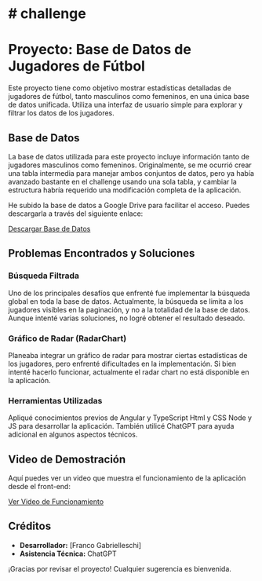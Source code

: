 # # challenge
# Proyecto: Base de Datos de Jugadores de Fútbol

Este proyecto tiene como objetivo mostrar estadísticas detalladas de jugadores de fútbol, tanto masculinos como femeninos, en una única base de datos unificada. Utiliza una interfaz de usuario simple para explorar y filtrar los datos de los jugadores.

## Base de Datos

La base de datos utilizada para este proyecto incluye información tanto de jugadores masculinos como femeninos. Originalmente, se me ocurrió crear una tabla intermedia para manejar ambos conjuntos de datos, pero ya había avanzado bastante en el challenge usando una sola tabla, y cambiar la estructura habría requerido una modificación completa de la aplicación.

He subido la base de datos a Google Drive para facilitar el acceso. Puedes descargarla a través del siguiente enlace:

[Descargar Base de Datos](<https://drive.google.com/file/d/14UjZ4fwQMezP-tFtKF1_mCKPrJeBV6rD/view?usp=drive_link>)

## Problemas Encontrados y Soluciones

### Búsqueda Filtrada
Uno de los principales desafíos que enfrenté fue implementar la búsqueda global en toda la base de datos. Actualmente, la búsqueda se limita a los jugadores visibles en la paginación, y no a la totalidad de la base de datos. Aunque intenté varias soluciones, no logré obtener el resultado deseado.

### Gráfico de Radar (RadarChart)
Planeaba integrar un gráfico de radar para mostrar ciertas estadísticas de los jugadores, pero enfrenté dificultades en la implementación. Si bien intenté hacerlo funcionar, actualmente el radar chart no está disponible en la aplicación.

### Herramientas Utilizadas
Apliqué conocimientos previos de Angular y TypeScript Html y CSS Node y JS para desarrollar la aplicación. También utilicé ChatGPT para ayuda adicional en algunos aspectos técnicos.

## Video de Demostración

Aquí puedes ver un video que muestra el funcionamiento de la aplicación desde el front-end:

[Ver Video de Funcionamiento](<link_al_video>)

## Créditos

- **Desarrollador:** [Franco Gabrielleschi]
- **Asistencia Técnica:** ChatGPT


¡Gracias por revisar el proyecto! Cualquier sugerencia es bienvenida.
